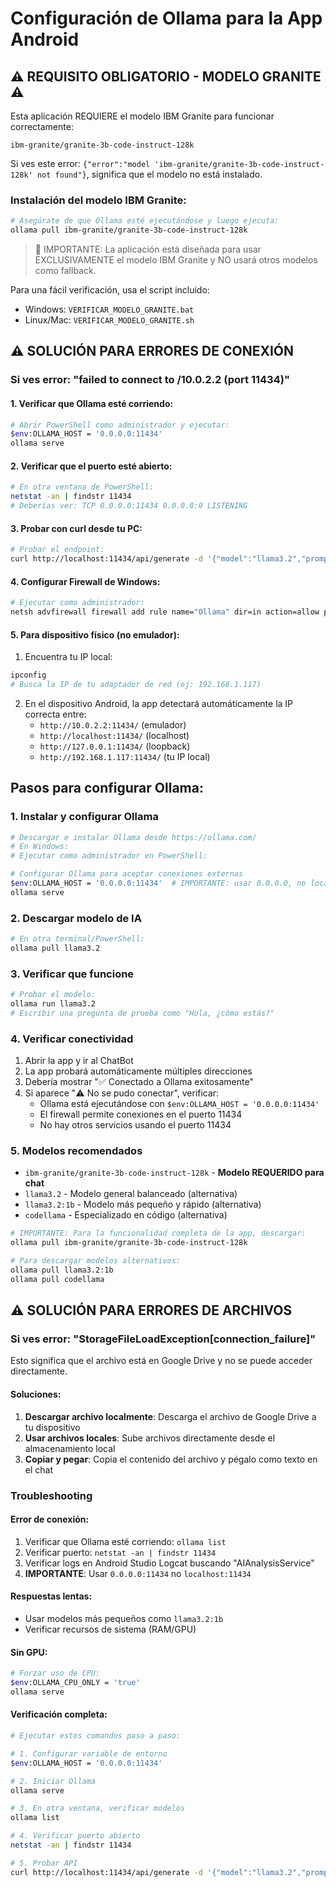 # Configuración de Ollama para la App Android

## ⚠️ REQUISITO OBLIGATORIO - MODELO GRANITE ⚠️

Esta aplicación REQUIERE el modelo IBM Granite para funcionar correctamente:

```
ibm-granite/granite-3b-code-instruct-128k
```

Si ves este error: `{"error":"model 'ibm-granite/granite-3b-code-instruct-128k' not found"}`, significa que el modelo no está instalado.

### Instalación del modelo IBM Granite:

```bash
# Asegúrate de que Ollama esté ejecutándose y luego ejecuta:
ollama pull ibm-granite/granite-3b-code-instruct-128k
```

> 📌 IMPORTANTE: La aplicación está diseñada para usar EXCLUSIVAMENTE el modelo IBM Granite y NO usará otros modelos como fallback.

Para una fácil verificación, usa el script incluido:
- Windows: `VERIFICAR_MODELO_GRANITE.bat`
- Linux/Mac: `VERIFICAR_MODELO_GRANITE.sh`

## ⚠️ SOLUCIÓN PARA ERRORES DE CONEXIÓN

### Si ves error: "failed to connect to /10.0.2.2 (port 11434)"

#### 1. Verificar que Ollama esté corriendo:

```bash
# Abrir PowerShell como administrador y ejecutar:
$env:OLLAMA_HOST = '0.0.0.0:11434'
ollama serve
```

#### 2. Verificar que el puerto esté abierto:

```bash
# En otra ventana de PowerShell:
netstat -an | findstr 11434
# Deberías ver: TCP 0.0.0.0:11434 0.0.0.0:0 LISTENING
```

#### 3. Probar con curl desde tu PC:

```bash
# Probar el endpoint:
curl http://localhost:11434/api/generate -d '{"model":"llama3.2","prompt":"test","stream":false}'
```

#### 4. Configurar Firewall de Windows:

```bash
# Ejecutar como administrador:
netsh advfirewall firewall add rule name="Ollama" dir=in action=allow protocol=TCP localport=11434
```

#### 5. Para dispositivo físico (no emulador):

1. Encuentra tu IP local:
```bash
ipconfig
# Busca la IP de tu adaptador de red (ej: 192.168.1.117)
```

2. En el dispositivo Android, la app detectará automáticamente la IP correcta entre:
   - `http://10.0.2.2:11434/` (emulador)
   - `http://localhost:11434/` (localhost)
   - `http://127.0.0.1:11434/` (loopback)
   - `http://192.168.1.117:11434/` (tu IP local)

## Pasos para configurar Ollama:

### 1. Instalar y configurar Ollama

```bash
# Descargar e instalar Ollama desde https://ollama.com/
# En Windows:
# Ejecutar como administrador en PowerShell:

# Configurar Ollama para aceptar conexiones externas
$env:OLLAMA_HOST = '0.0.0.0:11434'  # IMPORTANTE: usar 0.0.0.0, no localhost
ollama serve
```

### 2. Descargar modelo de IA

```bash
# En otra terminal/PowerShell:
ollama pull llama3.2
```

### 3. Verificar que funcione

```bash
# Probar el modelo:
ollama run llama3.2
# Escribir una pregunta de prueba como "Hola, ¿cómo estás?"
```

### 4. Verificar conectividad

1. Abrir la app y ir al ChatBot
2. La app probará automáticamente múltiples direcciones
3. Debería mostrar "✅ Conectado a Ollama exitosamente"
4. Si aparece "⚠️ No se pudo conectar", verificar:
   - Ollama está ejecutándose con `$env:OLLAMA_HOST = '0.0.0.0:11434'`
   - El firewall permite conexiones en el puerto 11434
   - No hay otros servicios usando el puerto 11434

### 5. Modelos recomendados

- `ibm-granite/granite-3b-code-instruct-128k` - **Modelo REQUERIDO para chat** 
- `llama3.2` - Modelo general balanceado (alternativa)
- `llama3.2:1b` - Modelo más pequeño y rápido (alternativa)
- `codellama` - Especializado en código (alternativa)

```bash
# IMPORTANTE: Para la funcionalidad completa de la app, descargar:
ollama pull ibm-granite/granite-3b-code-instruct-128k

# Para descargar modelos alternativos:
ollama pull llama3.2:1b
ollama pull codellama
```

## ⚠️ SOLUCIÓN PARA ERRORES DE ARCHIVOS

### Si ves error: "StorageFileLoadException[connection_failure]"

Esto significa que el archivo está en Google Drive y no se puede acceder directamente.

#### Soluciones:

1. **Descargar archivo localmente**: Descarga el archivo de Google Drive a tu dispositivo
2. **Usar archivos locales**: Sube archivos directamente desde el almacenamiento local
3. **Copiar y pegar**: Copia el contenido del archivo y pégalo como texto en el chat

### Troubleshooting

#### Error de conexión:
1. Verificar que Ollama esté corriendo: `ollama list`
2. Verificar puerto: `netstat -an | findstr 11434`
3. Verificar logs en Android Studio Logcat buscando "AIAnalysisService"
4. **IMPORTANTE**: Usar `0.0.0.0:11434` no `localhost:11434`

#### Respuestas lentas:
- Usar modelos más pequeños como `llama3.2:1b`
- Verificar recursos de sistema (RAM/GPU)

#### Sin GPU:
```bash
# Forzar uso de CPU:
$env:OLLAMA_CPU_ONLY = 'true'
ollama serve
```

#### Verificación completa:
```bash
# Ejecutar estos comandos paso a paso:

# 1. Configurar variable de entorno
$env:OLLAMA_HOST = '0.0.0.0:11434'

# 2. Iniciar Ollama
ollama serve

# 3. En otra ventana, verificar modelos
ollama list

# 4. Verificar puerto abierto
netstat -an | findstr 11434

# 5. Probar API
curl http://localhost:11434/api/generate -d '{"model":"llama3.2","prompt":"test","stream":false}'
```
